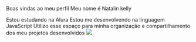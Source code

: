 Boas vindas ao meu perfil
Meu nome é Natalin kelly

Estou estudando na Alura
Estou me desenvolvendo na linguagem JavaScript
Utilizo esse espaço para minha organização e compartilhamento dos meu projetos desenvolvidos
 ![](jujutsu-kaisen-tudo-sobre-sukuna-o-poderoso-personagem-do-anime,b2b0ce8f3da6e72630f753137d99b85eycahsfc2
 )

